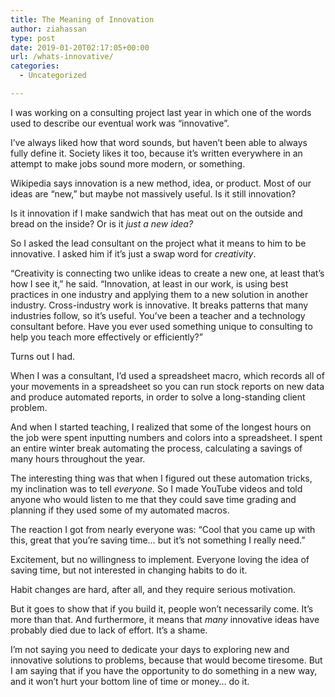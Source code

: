 ```yaml
---
title: The Meaning of Innovation
author: ziahassan
type: post
date: 2019-01-20T02:17:05+00:00
url: /whats-innovative/
categories:
  - Uncategorized

---
```

I was working on a consulting project last year in which one of the words used to describe our eventual work was “innovative”. 

I’ve always liked how that word sounds, but haven’t been able to always fully define it. Society likes it too, because it’s written everywhere in an attempt to make jobs sound more modern, or something. 

Wikipedia says innovation is a new method, idea, or product. Most of our ideas are “new,” but maybe not massively useful. Is it still innovation? 

Is it innovation if I make sandwich that has meat out on the outside and bread on the inside? Or is it _just a new idea?_

So I asked the lead consultant on the project what it means to him to be innovative. I asked him if it’s just a swap word for _creativity_.

“Creativity is connecting two unlike ideas to create a new one, at least that’s how I see it,” he said. “Innovation, at least in our work, is using best practices in one industry and applying them to a new solution in another industry. Cross-industry work is innovative. It breaks patterns that many industries follow, so it’s useful. You’ve been a teacher and a technology consultant before. Have you ever used something unique to consulting to help you teach more effectively or efficiently?”

Turns out I had. 

When I was a consultant, I’d used a spreadsheet macro, which records all of your movements in a spreadsheet so you can run stock reports on new data and produce automated reports, in order to solve a long-standing client problem.

And when I started teaching, I realized that some of the longest hours on the job were spent inputting numbers and colors into a spreadsheet. I spent an entire winter break automating the process, calculating a savings of many hours throughout the year.

The interesting thing was that when I figured out these automation tricks, my inclination was to tell _everyone._ So I made YouTube videos and told anyone who would listen to me that they could save time grading and planning if they used some of my automated macros.

The reaction I got from nearly everyone was: “Cool that you came up with this, great that you’re saving time… but it’s not something I really need.”

Excitement, but no willingness to implement. Everyone loving the idea of saving time, but not interested in changing habits to do it.

Habit changes are hard, after all, and they require serious motivation. 

But it goes to show that if you build it, people won’t necessarily come. It’s more than that. And furthermore, it means that _many_ innovative ideas have probably died due to lack of effort. It’s a shame.

I’m not saying you need to dedicate your days to exploring new and innovative solutions to problems, because that would become tiresome. But I am saying that if you have the opportunity to do something in a new way, and it won’t hurt your bottom line of time or money… do it.
